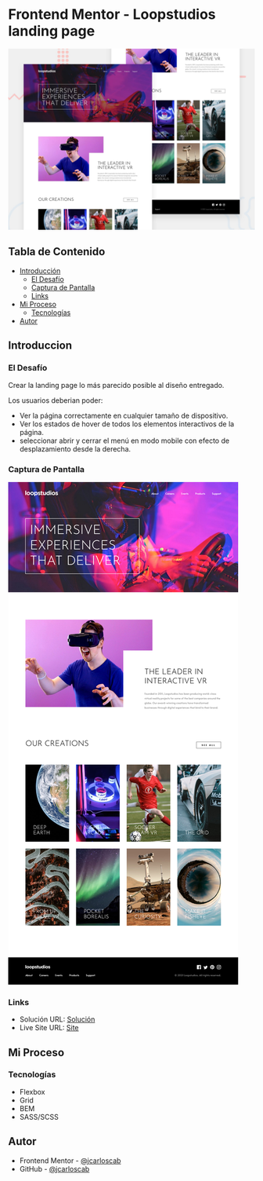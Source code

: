 # Frontend Mentor - Loopstudios landing page

![Design preview for the Loopstudios landing page coding challenge](./design/desktop-preview.jpg)

## Tabla de Contenido

- [Introducción](#introduccion)
  - [El Desafío](#el-desafío)
  - [Captura de Pantalla](#captura-de-pantalla)
  - [Links](#links)
- [Mi Proceso](#mi-proceso)
  - [Tecnologías](#tecnologías)
- [Autor](#autor)

## Introduccion

### El Desafío

Crear la landing page lo más parecido posible al diseño entregado.

Los usuarios deberian poder:

- Ver la página correctamente en cualquier tamaño de dispositivo.
- Ver los estados de hover de todos los elementos interactivos de la página.
- seleccionar abrir y cerrar el menú en modo mobile con efecto de desplazamiento desde la derecha.

### Captura de Pantalla

![](./assets/images/screenshot.png)

### Links

- Solución URL: [Solución]()
- Live Site URL: [Site]()

## Mi Proceso

### Tecnologías

- Flexbox
- Grid
- BEM
- SASS/SCSS

## Autor

- Frontend Mentor - [@jcarloscab](https://www.frontendmentor.io/profile/jcarloscab)
- GitHub - [@jcarloscab](https://github.com/jcarloscab)
